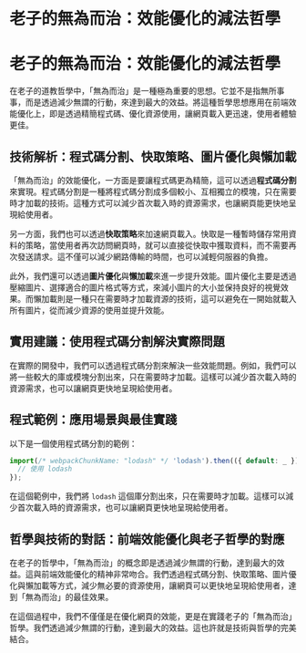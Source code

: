 # 老子的無為而治：效能優化的減法哲學

# 老子的無為而治：效能優化的減法哲學

在老子的道教哲學中，「無為而治」是一種極為重要的思想。它並不是指無所事事，而是透過減少無謂的行動，來達到最大的效益。將這種哲學思想應用在前端效能優化上，即是透過精簡程式碼、優化資源使用，讓網頁載入更迅速，使用者體驗更佳。

## 技術解析：程式碼分割、快取策略、圖片優化與懶加載

「無為而治」的效能優化，一方面是要讓程式碼更為精簡，這可以透過**程式碼分割**來實現。程式碼分割是一種將程式碼分割成多個較小、互相獨立的模塊，只在需要時才加載的技術。這種方式可以減少首次載入時的資源需求，也讓網頁能更快地呈現給使用者。

另一方面，我們也可以透過**快取策略**來加速網頁載入。快取是一種暫時儲存常用資料的策略，當使用者再次訪問網頁時，就可以直接從快取中獲取資料，而不需要再次發送請求。這不僅可以減少網路傳輸的時間，也可以減輕伺服器的負擔。

此外，我們還可以透過**圖片優化**與**懶加載**來進一步提升效能。圖片優化主要是透過壓縮圖片、選擇適合的圖片格式等方式，來減小圖片的大小並保持良好的視覺效果。而懶加載則是一種只在需要時才加載資源的技術，這可以避免在一開始就載入所有圖片，從而減少資源的使用並提升效能。

## 實用建議：使用程式碼分割解決實際問題

在實際的開發中，我們可以透過程式碼分割來解決一些效能問題。例如，我們可以將一些較大的庫或模塊分割出來，只在需要時才加載。這樣可以減少首次載入時的資源需求，也可以讓網頁更快地呈現給使用者。

## 程式範例：應用場景與最佳實踐

以下是一個使用程式碼分割的範例：

```javascript
import(/* webpackChunkName: "lodash" */ 'lodash').then(({ default: _ }) => {
  // 使用 lodash
});
```

在這個範例中，我們將 `lodash` 這個庫分割出來，只在需要時才加載。這樣可以減少首次載入時的資源需求，也可以讓網頁更快地呈現給使用者。

## 哲學與技術的對話：前端效能優化與老子哲學的對應

在老子的哲學中，「無為而治」的概念即是透過減少無謂的行動，達到最大的效益。這與前端效能優化的精神非常吻合。我們透過程式碼分割、快取策略、圖片優化與懶加載等方式，減少無必要的資源使用，讓網頁可以更快地呈現給使用者，達到「無為而治」的最佳效果。

在這個過程中，我們不僅僅是在優化網頁的效能，更是在實踐老子的「無為而治」哲學。我們透過減少無謂的行動，達到最大的效益。這也許就是技術與哲學的完美結合。